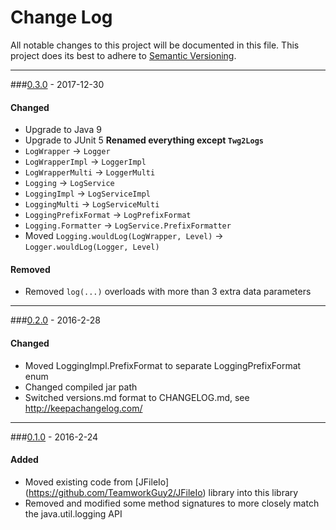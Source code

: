 # Change Log
All notable changes to this project will be documented in this file.
This project does its best to adhere to [Semantic Versioning](http://semver.org/).


--------
###[0.3.0](N/A) - 2017-12-30
#### Changed
* Upgrade to Java 9
* Upgrade to JUnit 5
__Renamed everything except `Twg2Logs`__
* `LogWrapper` -> `Logger`
* `LogWrapperImpl` -> `LoggerImpl`
* `LogWrapperMulti` -> `LoggerMulti`
* `Logging` -> `LogService`
* `LoggingImpl` -> `LogServiceImpl`
* `LoggingMulti` -> `LogServiceMulti`
* `LoggingPrefixFormat` -> `LogPrefixFormat`
* `Logging.Formatter` -> `LogService.PrefixFormatter`
* Moved `Logging.wouldLog(LogWrapper, Level)` -> `Logger.wouldLog(Logger, Level)`

#### Removed
* Removed `log(...)` overloads with more than 3 extra data parameters


--------
###[0.2.0](https://github.com/TeamworkGuy2/JTwg2Logging/commit/73213e7da2464e9bb1556e9fb6930539d9825d18) - 2016-2-28
#### Changed
* Moved LoggingImpl.PrefixFormat to separate LoggingPrefixFormat enum
* Changed compiled jar path
* Switched versions.md format to CHANGELOG.md, see http://keepachangelog.com/


--------
###[0.1.0](https://github.com/TeamworkGuy2/JTwg2Logging/commit/482de2490a1c2b4aec02c1d9e2c2975677be8a57) - 2016-2-24
#### Added
* Moved existing code from [JFileIo] (https://github.com/TeamworkGuy2/JFileIo) library into this library
* Removed and modified some method signatures to more closely match the java.util.logging API

